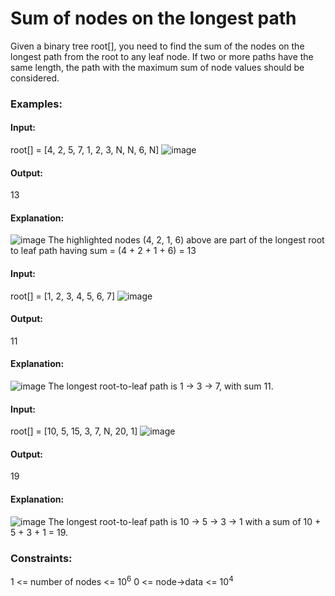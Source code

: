 # Sum of nodes on the longest path
Given a binary tree root[], you need to find the sum of the nodes on the longest path from the root to any leaf node. If two or more paths have the same length, the path with the maximum sum of node values should be considered.

### Examples:
#### Input: 
root[] = [4, 2, 5, 7, 1, 2, 3, N, N, 6, N]
![image](https://github.com/user-attachments/assets/c802747b-b9a2-4a31-bbe4-67c54bbf593d)
#### Output: 
13
#### Explanation:
![image](https://github.com/user-attachments/assets/660c5ebd-8c12-452a-9658-b13ae6f39941)
The highlighted nodes (4, 2, 1, 6) above are part of the longest root to leaf path having sum = (4 + 2 + 1 + 6) = 13

#### Input:
root[] = [1, 2, 3, 4, 5, 6, 7]
![image](https://github.com/user-attachments/assets/0140bb9f-c813-489d-9a9c-3d933af80b50)
#### Output:
11
#### Explanation: 
![image](https://github.com/user-attachments/assets/03e7d9ec-4542-4cea-b866-90a7c56d38b6)
The longest root-to-leaf path is 1 -> 3 -> 7, with sum 11.

#### Input:
root[] = [10, 5, 15, 3, 7, N, 20, 1]
![image](https://github.com/user-attachments/assets/a4d6790b-24dc-41d0-9131-b35279932965)
#### Output: 
19
#### Explanation: 
![image](https://github.com/user-attachments/assets/02429631-6af8-4243-b98b-4dffae763270)
The longest root-to-leaf path is 10 -> 5 -> 3 -> 1 with a sum of 10 + 5 + 3 + 1 = 19.

### Constraints:
1 <= number of nodes <= $`10^6`$
0 <= node->data <= $`10^4`$

